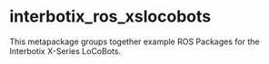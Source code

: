 # interbotix_ros_xslocobots

This metapackage groups together example ROS Packages for the Interbotix X-Series LoCoBots.
